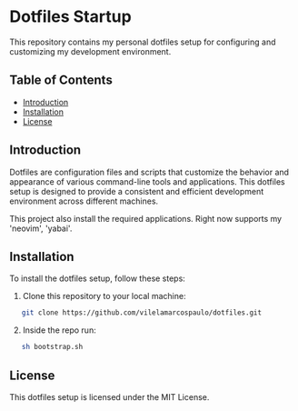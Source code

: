 # Dotfiles Startup

This repository contains my personal dotfiles setup for configuring and customizing my development environment.

## Table of Contents

- [Introduction](#introduction)
- [Installation](#installation)
- [License](#license)

## Introduction

Dotfiles are configuration files and scripts that customize the behavior and appearance of various command-line tools and applications. This dotfiles setup is designed to provide a consistent and efficient development environment across different machines.

This project also install the required applications. Right now supports my 'neovim', 'yabai'.


## Installation

To install the dotfiles setup, follow these steps:

1. Clone this repository to your local machine:

```bash
   git clone https://github.com/vilelamarcospaulo/dotfiles.git
```

2. Inside the repo run:
```bash
   sh bootstrap.sh
```

## License
This dotfiles setup is licensed under the MIT License.
